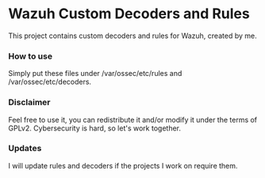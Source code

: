 # Wazuh Custom Decoders and Rules
This project contains custom decoders and rules for Wazuh, created by me.

### How to use
Simply put these files under /var/ossec/etc/rules and /var/ossec/etc/decoders.

### Disclaimer 
Feel free to use it, you can redistribute it and/or modify it under the terms of GPLv2. 
Cybersecurity is hard, so let's work together.

### Updates
I will update rules and decoders if the projects I work on require them.
